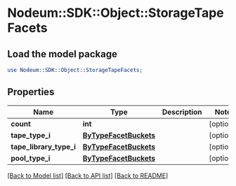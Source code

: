 # Nodeum::SDK::Object::StorageTapeFacets

## Load the model package
```perl
use Nodeum::SDK::Object::StorageTapeFacets;
```

## Properties
Name | Type | Description | Notes
------------ | ------------- | ------------- | -------------
**count** | **int** |  | [optional] 
**tape_type_i** | [**ByTypeFacetBuckets**](ByTypeFacetBuckets.md) |  | [optional] 
**tape_library_type_i** | [**ByTypeFacetBuckets**](ByTypeFacetBuckets.md) |  | [optional] 
**pool_type_i** | [**ByTypeFacetBuckets**](ByTypeFacetBuckets.md) |  | [optional] 

[[Back to Model list]](../README.md#documentation-for-models) [[Back to API list]](../README.md#documentation-for-api-endpoints) [[Back to README]](../README.md)



